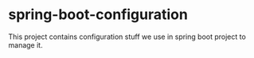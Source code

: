 # spring-boot-configuration
This project contains configuration stuff we use in spring boot project to manage it.
